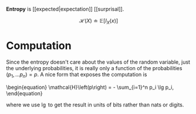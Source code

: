 **Entropy** is [[expected|expectation]] [[surprisal]].

$$
\mathcal{H}(X) \doteq \mathbb{E}[I_X(x)]
$$

# Computation

Since the entropy doesn't care about the values of the random variable, just the underlying probabilities, it is really only a function of the probabilities $(p_1, \dots p_n ) = {p}$. A nice form that exposes the computation is

\\begin{equation}
\mathcal{H}\left(p\right) = - \sum_{i=1}^n p_i \lg p_i,
\end{equation}

where we use $\lg$ to get the result in units of bits rather than nats or digits.